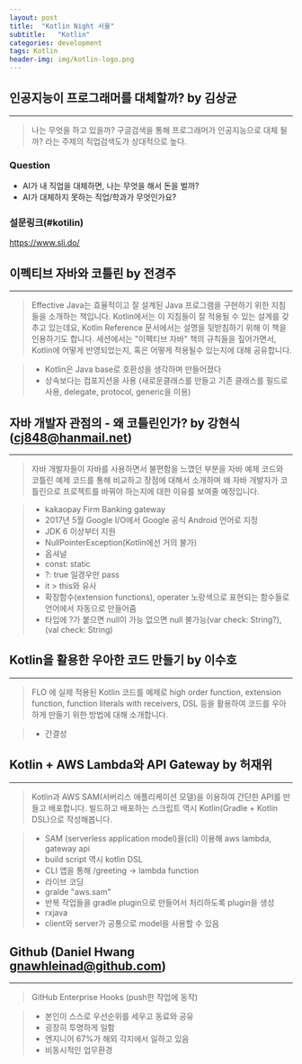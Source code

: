 ```yaml
---
layout: post
title:  "Kotlin Night 서울"
subtitle:   "Kotlin"
categories: development
tags: Kotlin
header-img: img/kotlin-logo.png
---
```



## 인공지능이 프로그래머를 대체할까? by 김상균
---

> 나는 무엇을 하고 있을까? 구글검색을 통해 프로그래머가 인공지능으로 대체 될까? 라는 주제의 직업검색도가 상대적으로 높다.

### Question

- AI가 내 직업을 대체하면, 나는 무엇을 해서 돈을 벌까?
- AI가 대체하지 못하는 직업/학과가 무엇인가요?

### 설문링크(#kotilin)
<https://www.sli.do/>

## 이펙티브 자바와 코틀린 by 전경주
---

> Effective Java는 효율적이고 잘 설계된 Java 프로그램을 구현하기 위한 지침들을 소개하는 책입니다. Kotlin에서는 이 지침들이 잘 적용될 수 있는 설계를 갖추고 있는데요, Kotlin Reference 문서에서는 설명을 뒷받침하기 위해 이 책을 인용하기도 합니다. 세션에서는 "이펙티브 자바" 책의 규칙들을 짚어가면서, Kotlin에 어떻게 반영되었는지, 혹은 어떻게 적용될수 있는지에 대해 공유합니다.

> - Kotlin은 Java base로 호환성을 생각하며 만들어졌다
> - 상속보다는 컴포지션을 사용 (새로운클래스를 만들고 기존 클래스를 필드로 사용, delegate, protocol, generic을 이용)

## 자바 개발자 관점의 - 왜 코틀린인가? by 강현식(cj848@hanmail.net)
---

> 자바 개발자들이 자바를 사용하면서 불편함을 느꼈던 부분을 자바 예제 코드와 코틀린 예제 코드를 통해 비교하고 장점에 대해서 소개하며 왜 자바 개발자가 코틀린으로 프로젝트를 바꿔야 하는지에 대한 이유를 보여줄 예정입니다.

> - kakaopay Firm Banking gateway
> - 2017년 5월 Google I/O에서 Google 공식 Android 언어로 지정
> - JDK 6 이상부터 지원
> - NullPointerException(Kotlin에선 거의 불가)
> - 옵셔널
> - const: static
> - ?: true 일경우만 pass
> - it > this와 유사
> - 확장함수(extension functions), operater 노랑색으로 표현되는 함수들로 언어에서 자동으로 만들어줌
> - 타입에 ?가 붙으면 null이 가능 없으면 null 불가능(var check: String?), (val check: String)

## Kotlin을 활용한 우아한 코드 만들기 by 이수호
---

>  FLO 에 실제 적용된 Kotlin 코드를 예제로 high order function, extension function, function literals with receivers, DSL 등을 활용하여 코드를 우아하게 만들기 위한 방법에 대해 소개합니다.

> - 간결성

## Kotlin + AWS Lambda와 API Gateway by 허재위
---

> Kotlin과 AWS SAM(서버리스 애플리케이션 모델)을 이용하여 간단한 API를 만들고 배포합니다. 빌드하고 배포하는 스크립트 역시 Kotlin(Gradle + Kotlin DSL)으로 작성해봅니다.

> - SAM (serverless application model)을(cli) 이용해 aws lambda, gateway api
> - build script 역시 kotlin DSL
> - CLI 앱을 통해 /greeting -> lambda function
> - 라이브 코딩
> - gralde "aws.sam"
> - 반복 작업들을 gradle plugin으로 만들어서 처리하도록 plugin을 생성
> - rxjava
> - client와 server가 공통으로 model을 사용할 수 있음

## Github (Daniel Hwang gnawhleinad@github.com)
---

> GitHub Enterprise Hooks (push한 작업에 동작)

> - 본인이 스스로 우선순위를 세우고 동료와 공유
> - 굉장히 투명하게 일함
> - 엔지니어 67%가 해외 각지에서 일하고 있음
> - 비동시적인 업무환경
